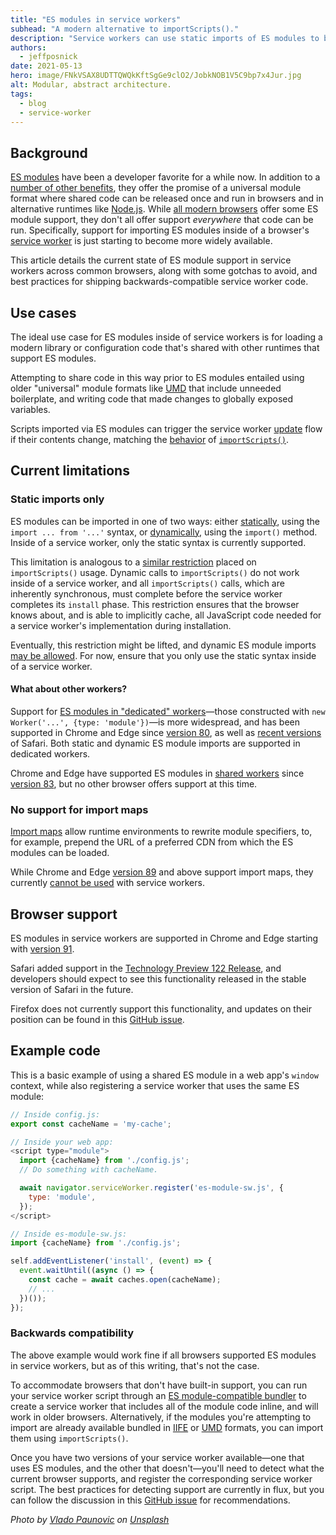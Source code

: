 ```yaml
---
title: "ES modules in service workers"
subhead: "A modern alternative to importScripts()."
description: "Service workers can use static imports of ES modules to bring in extra code, as an alternative to importScripts()."
authors:
  - jeffposnick
date: 2021-05-13
hero: image/FNkVSAX8UDTTQWQkKftSgGe9clO2/JobkNOB1V5C9bp7x4Jur.jpg
alt: Modular, abstract architecture.
tags:
  - blog
  - service-worker
---
```


## Background

[ES modules](https://developer.mozilla.org/docs/Web/JavaScript/Guide/Modules)
have been a developer favorite for a while now. In addition to a
[number of other benefits](https://hacks.mozilla.org/2018/03/es-modules-a-cartoon-deep-dive/),
they offer the promise of a universal module format where shared code can be
released once and run in browsers and in alternative runtimes like
[Node.js](https://nodejs.org/en/). While
[all modern browsers](https://developer.mozilla.org/docs/Web/JavaScript/Guide/Modules#import)
offer some ES module support, they don't all offer support _everywhere_ that
code can be run. Specifically, support for importing ES modules inside of a
browser's
[service worker](https://developer.mozilla.org/docs/Web/API/Service_Worker_API/Using_Service_Workers)
is just starting to become more widely available.

This article details the current state of ES module support in service workers
across common browsers, along with some gotchas to avoid, and best practices for
shipping backwards-compatible service worker code.

## Use cases

The ideal use case for ES modules inside of service workers is for loading a
modern library or configuration code that's shared with other runtimes that
support ES modules.

Attempting to share code in this way prior to ES modules entailed using older
"universal" module formats like [UMD](https://github.com/umdjs/umd) that include
unneeded boilerplate, and writing code that made changes to globally exposed
variables.

Scripts imported via ES modules can trigger the service worker
[update](/service-worker-lifecycle/#updates)
flow if their contents change, matching the
[behavior](https://developers.google.com/web/updates/2019/09/fresher-sw#checks_for_updates_to_imported_scripts)
of
<code>[importScripts()](https://developer.mozilla.org/docs/Web/API/WorkerGlobalScope/importScripts)</code>.

## Current limitations

### Static imports only

ES modules can be imported in one of two ways: either
[statically](https://developer.mozilla.org/docs/Web/JavaScript/Reference/Statements/import),
using the `import ... from '...'` syntax, or
[dynamically](https://developer.mozilla.org/docs/Web/JavaScript/Reference/Statements/import#dynamic_imports),
using the `import()` method. Inside of a service worker, only the static
syntax is currently supported.

This limitation is analogous to a
[similar restriction](https://developers.google.com/web/updates/2018/10/tweaks-to-addAll-importScripts)
placed on `importScripts()` usage. Dynamic calls to `importScripts()` do not
work inside of a service worker, and all `importScripts()` calls, which are
inherently synchronous, must complete before the service worker completes its
`install` phase. This restriction ensures that the browser knows about, and is
able to implicitly cache, all JavaScript code needed for a service worker's
implementation during installation.

Eventually, this restriction might be lifted, and dynamic ES
module imports
[may be allowed](https://github.com/w3c/ServiceWorker/issues/1356#issuecomment-783220858).
For now, ensure that you only use the static syntax inside of
a service worker.

#### What about other workers?

Support for
[ES modules in "dedicated" workers](/module-workers/)—those
constructed with `new Worker('...', {type: 'module'})`—is more widespread, and
has been supported in Chrome and Edge since
[version 80](https://chromestatus.com/feature/5761300827209728), as well as
[recent versions](https://bugs.webkit.org/show_bug.cgi?id=164860) of Safari.
Both static and dynamic ES module imports are supported in dedicated workers.

Chrome and Edge have supported ES modules in
[shared workers](https://developer.mozilla.org/docs/Web/API/SharedWorker)
since [version 83](https://chromestatus.com/feature/5169440012369920), but no
other browser offers support at this time.

### No support for import maps

[Import maps](https://github.com/WICG/import-maps/blob/main/README.md) allow
runtime environments to rewrite module specifiers, to, for example, prepend the
URL of a preferred CDN from which the ES modules can be loaded.

While Chrome and Edge
[version 89](https://www.chromestatus.com/feature/5315286962012160) and above
support import maps, they currently
[cannot be used](https://github.com/WICG/import-maps/issues/2) with service
workers.

## Browser support

ES modules in service workers are supported in Chrome and Edge starting with
[version 91](https://chromestatus.com/feature/4609574738853888).

Safari added support in the
[Technology Preview 122 Release](https://webkit.org/blog/11577/release-notes-for-safari-technology-preview-122/#:~:text=Added%20support%20for%20modules%20in%20Service%20Workers),
and developers should expect to see this functionality released in the stable
version of Safari in the future.

Firefox does not currently support this functionality, and updates on their
position can be found in this
[GitHub issue](https://github.com/mozilla/standards-positions/issues/499).

## Example code

This is a basic example of using a shared ES module in a web app's `window`
context, while also registering a service worker that uses the same ES module:

```javascript
// Inside config.js:
export const cacheName = 'my-cache';
```

```javascript
// Inside your web app:
<script type="module">
  import {cacheName} from './config.js';
  // Do something with cacheName.

  await navigator.serviceWorker.register('es-module-sw.js', {
    type: 'module',
  });
</script>
```

```javascript
// Inside es-module-sw.js:
import {cacheName} from './config.js';

self.addEventListener('install', (event) => {
  event.waitUntil((async () => {
    const cache = await caches.open(cacheName);
    // ...
  })());
});
```

### Backwards compatibility

The above example would work fine if all browsers supported ES modules in
service workers, but as of this writing, that's not the case.

To accommodate browsers that don't have built-in support, you can run your
service worker script through an
[ES module-compatible bundler](https://bundlers.tooling.report/) to create a
service worker that includes all of the module code inline, and will work in
older browsers. Alternatively, if the modules you're attempting to import are
already available bundled in
[IIFE](https://developer.mozilla.org/docs/Glossary/IIFE) or
[UMD](https://github.com/umdjs/umd) formats, you can import them using
`importScripts()`.

Once you have two versions of your service worker available—one that uses ES
modules, and the other that doesn't—you'll need to detect what the current
browser supports, and register the corresponding service worker script. The best
practices for detecting support are currently in flux, but you can follow the
discussion in this
[GitHub issue](https://github.com/w3c/ServiceWorker/issues/1582) for
recommendations.

_Photo by <a
href="https://unsplash.com/@vlado?utm_source=unsplash&utm_medium=referral&utm_content=creditCopyText">Vlado
Paunovic</a> on <a
href="https://unsplash.com/@vlado?utm_source=unsplash&utm_medium=referral&utm_content=creditCopyText">Unsplash</a>_
